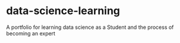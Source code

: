 # data-science-learning
A portfolio for learning data science as a Student and the process of becoming an expert
